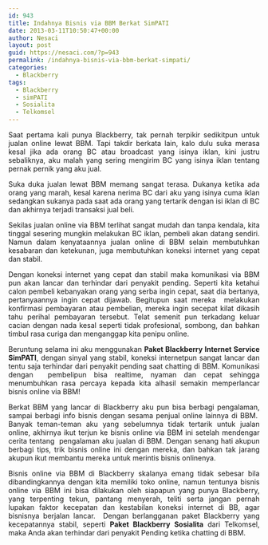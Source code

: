 ```yaml
---
id: 943
title: Indahnya Bisnis via BBM Berkat SimPATI
date: 2013-03-11T10:50:47+00:00
author: Nesaci
layout: post
guid: https://nesaci.com/?p=943
permalink: /indahnya-bisnis-via-bbm-berkat-simpati/
categories:
  - Blackberry
tags:
  - Blackberry
  - simPATI
  - Sosialita
  - Telkomsel
---
```

<p style="text-align: justify;">
  Saat pertama kali punya Blackberry, tak pernah terpikir sedikitpun untuk jualan online lewat BBM. Tapi takdir berkata lain, kalo dulu suka merasa kesal jika ada orang BC atau broadcast yang isinya iklan, kini justru sebaliknya, aku malah yang sering mengirim BC yang isinya iklan tentang pernak pernik yang aku jual.
</p>

<p style="text-align: justify;">
  Suka duka jualan lewat BBM memang sangat terasa. Dukanya ketika ada orang yang marah, kesal karena nerima BC dari aku yang isinya cuma iklan sedangkan sukanya pada saat ada orang yang tertarik dengan isi iklan di BC dan akhirnya terjadi transaksi jual beli.
</p>

<p style="text-align: justify;">
  Sekilas jualan online via BBM terlihat sangat mudah dan tanpa kendala, kita tinggal sesering mungkin melakukan BC iklan, pembeli akan datang sendiri. Namun dalam kenyataannya jualan online di BBM selain membutuhkan kesabaran dan ketekunan, juga membutuhkan koneksi internet yang cepat dan stabil.
</p>

<p style="text-align: justify;">
  Dengan koneksi internet yang cepat dan stabil maka komunikasi via BBM pun akan lancar dan terhindar dari penyakit pending. Seperti kita ketahui calon pembeli kebanyakan orang yang serba ingin cepat, saat dia bertanya, pertanyaannya ingin cepat dijawab. Begitupun saat mereka  melakukan konfirmasi pembayaran atau pembelian, mereka ingin secepat kilat dikasih tahu perihal pembayaran tersebut. Telat semenit pun terkadang keluar cacian dengan nada kesal seperti tidak profesional, sombong, dan bahkan timbul rasa curiga dan menganggap kita penipu online.
</p>

<p style="text-align: justify;">
  Beruntung selama ini aku menggunakan <strong>Paket Blackberry Internet Service SimPATI</strong>, dengan sinyal yang stabil, koneksi internetpun sangat lancar dan tentu saja terhindar dari penyakit pending saat chatting di BBM. Komunikasi dengan  pembelipun bisa realtime, nyaman dan cepat sehingga menumbuhkan rasa percaya kepada kita alhasil semakin memperlancar bisnis online via BBM!
</p>

<p style="text-align: justify;">
  Berkat BBM yang lancar di Blackberry aku pun bisa berbagi pengalaman, sampai berbagi info bisnis dengan sesama penjual online lainnya di BBM.  Banyak teman-teman aku yang sebelumnya tidak tertarik untuk jualan online, akhirnya ikut terjun ke bisnis online via BBM ini setelah mendengar cerita tentang  pengalaman aku jualan di BBM. Dengan senang hati akupun berbagi tips, trik bisnis online ini dengan mereka, dan bahkan tak jarang akupun ikut membantu mereka untuk merintis bisnis onlinenya.
</p>

<p style="text-align: justify;">
  Bisnis online via BBM di Blackberry skalanya emang tidak sebesar bila dibandingkannya dengan kita memiliki toko online, namun tentunya bisnis online via BBM ini bisa dilakukan oleh siapapun yang punya Blackberry, yang terpenting tekun, pantang menyerah, teliti serta jangan pernah lupakan faktor kecepatan dan kestabilan koneksi internet di BB, agar bisnisnya berjalan lancar.  Dengan berlangganan paket Blackberry yang kecepatannya stabil, seperti <strong>Paket Blackberry Sosialita</strong> dari Telkomsel, maka Anda akan terhindar dari penyakit Pending ketika chatting di BBM.
</p>